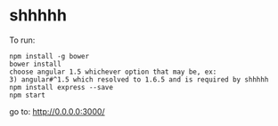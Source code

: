 # shhhhh

To run:
```shell  
npm install -g bower
bower install
choose angular 1.5 whichever option that may be, ex:
3) angular#^1.5 which resolved to 1.6.5 and is required by shhhhh
npm install express --save
npm start
```
go to:
http://0.0.0.0:3000/
